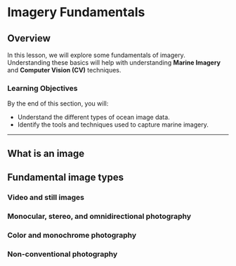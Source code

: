 # Imagery Fundamentals 

## Overview

In this lesson, we will explore some fundamentals of imagery. Understanding these basics will help with understanding **Marine Imagery** and **Computer Vision (CV)** techniques.

### Learning Objectives

By the end of this section, you will:
- Understand the different types of ocean image data.
- Identify the tools and techniques used to capture marine imagery.

---

## What is an image

## Fundamental image types

### Video and still images

### Monocular, stereo, and omnidirectional photography
 
### Color and monochrome photography

### Non-conventional photography